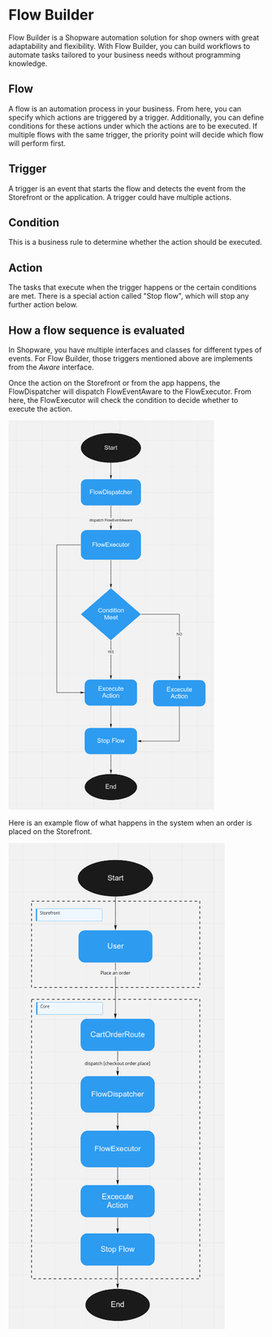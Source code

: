 # Flow Builder

Flow Builder is a Shopware automation solution for shop owners with great adaptability and flexibility. With Flow Builder, you can build workflows to automate tasks tailored to your business needs without programming knowledge.

## Flow

A flow is an automation process in your business. From here, you can specify which actions are triggered by a trigger. Additionally, you can define conditions for these actions under which the actions are to be executed. If multiple flows with the same trigger, the priority point will decide which flow will perform first.

## Trigger

A trigger is an event that starts the flow and detects the event from the Storefront or the application. A trigger could have multiple actions.

## Condition

This is a business rule to determine whether the action should be executed.

## Action

The tasks that execute when the trigger happens or the certain conditions are met. There is a special action called "Stop flow", which will stop any further action below.

## How a flow sequence is evaluated

In Shopware, you have multiple interfaces and classes for different types of events. For Flow Builder, those triggers mentioned above are implements from the *Aware* interface.

Once the action on the Storefront or from the app happens, the FlowDispatcher will dispatch FlowEventAware to the FlowExecutor. From here, the FlowExecutor will check the condition to decide whether to execute the action.

![Flow builder concept for flow sequence](../../.gitbook/assets/flow-concept-1.png)

Here is an example flow of what happens in the system when an order is placed on the Storefront.

![Flow builder concept for order placed](../../.gitbook/assets/flow-concept-2.png)
